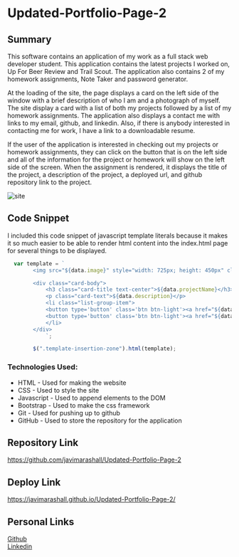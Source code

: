 # Updated-Portfolio-Page-2

## Summary
This software contains an application of my work as a full stack web developer student. This application contains the latest projects I worked on, Up For Beer Review and Trail Scout. The application also contains 2 of my homework assignments, Note Taker and password generator. 

At the loading of the site, the page displays a card on the left side of the window with a brief description of who I am and a photograph of myself. The site display a card with a list of both my projects followed by a list of my homework assignments. The application also displays a contact me with links to my email, github, and linkedin. Also, if there is anybody interested in contacting me for work, I have a link to a downloadable resume. 

If the user of the application is interested in checking out my projects or homework assignments, they can click on the button that is on the left side and all of the information for the project or homework will show on the left side of the screen. When the assignment is rendered, it displays the title of the project, a description of the project, a deployed url, and github repository link to the project. 

![site](./assets/portfolio-page-2.gif)

## Code Snippet
I included this code snippet of javascript template literals because it makes it so much easier to be able to render html content into the index.html page for several things to be displayed. 

```javascript
  var template = `
        <img src="${data.image}" style="width: 725px; height: 450px" class="card-img" alt="...">

        <div class="card-body">
            <h3 class="card-title text-center">${data.projectName}</h3>
            <p class="card-text">${data.description}</p>
            <li class="list-group-item">
            <button type='button' class='btn btn-light'><a href="${data.deployLink}">Deployed URL</a></button>
            <button type='button' class='btn btn-light'><a href="${data.repoLink}">GitHub Repository</a></button>  
            </li>
        </div>
            `;

        $(".template-insertion-zone").html(template);
```
### Technologies Used:
* HTML - Used for making the website
* CSS - Used to style the site
* Javascript - Used to append elements to the DOM
* Bootstrap - Used to make the css framework
* Git - Used for pushing up to github
* GitHub - Used to store the repository for the application

## Repository Link
https://github.com/javimarashall/Updated-Portfolio-Page-2

## Deploy Link
https://javimarashall.github.io/Updated-Portfolio-Page-2/


## Personal Links
[Github](https://github.com/javimarashall)<br>
[Linkedin](https://www.linkedin.com/in/javier-mondragon-7b471719b/)